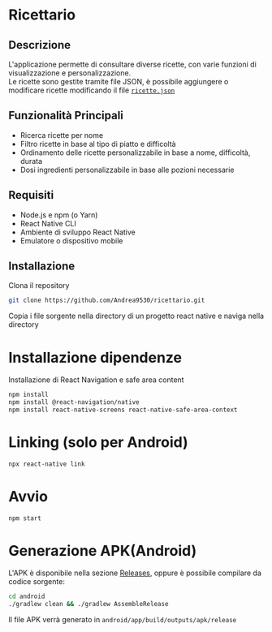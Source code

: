 # Ricettario

## Descrizione
L'applicazione permette di consultare diverse ricette, con varie funzioni di visualizzazione e personalizzazione.\
Le ricette sono gestite tramite file JSON, è possibile aggiungere o modificare ricette modificando il file [`ricette.json`](ricette.json)

## Funzionalità Principali
- Ricerca ricette per nome
- Filtro ricette in base al tipo di piatto e difficoltà
- Ordinamento delle ricette personalizzabile in base a nome, difficoltà, durata
- Dosi ingredienti personalizzabile in base alle pozioni necessarie

## Requisiti

- Node.js e npm (o Yarn)
- React Native CLI
- Ambiente di sviluppo React Native
- Emulatore o dispositivo mobile

## Installazione
Clona il repository
```sh
git clone https://github.com/Andrea9530/ricettario.git
```
Copia i file sorgente nella directory di un progetto react native e naviga nella directory

# Installazione dipendenze
Installazione di React Navigation e safe area content
```sh
npm install
npm install @react-navigation/native
npm install react-native-screens react-native-safe-area-context
```

# Linking (solo per Android)
```sh
npx react-native link
```
# Avvio
```sh
npm start
```

# Generazione APK(Android)
L'APK è disponibile nella sezione [Releases](https://github.com/Andrea9530/Ricettario/releases/tag/Release), oppure è possibile compilare da codice sorgente:
```sh
cd android
./gradlew clean && ./gradlew AssembleRelease
```

Il file APK verrà generato in `android/app/build/outputs/apk/release`
